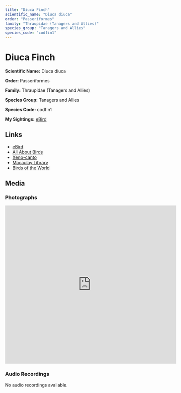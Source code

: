```yaml
---
title: "Diuca Finch"
scientific_name: "Diuca diuca"
order: "Passeriformes"
family: "Thraupidae (Tanagers and Allies)"
species_group: "Tanagers and Allies"
species_code: "codfin1"
---
```


# Diuca Finch

**Scientific Name:** Diuca diuca

**Order:** Passeriformes

**Family:** Thraupidae (Tanagers and Allies)

**Species Group:** Tanagers and Allies

**Species Code:** codfin1

**My Sightings:** [eBird](https://ebird.org/lifelist?r=world&time=life&spp=codfin1)

## Links
* [eBird](https://ebird.org/species/codfin1) 
* [All About Birds](https://www.allaboutbirds.org/guide/codfin1) 
* [Xeno-canto](https://www.xeno-canto.org/species/codfin1) 
* [Macaulay Library](https://search.macaulaylibrary.org/catalog?taxonCode=codfin1&sort=rating_rank_desc)
* [Birds of the World](https://birdsoftheworld.org/bow/species/codfin1)

## Media
### Photographs
<iframe src="https://macaulaylibrary.org/asset/625246637/embed" width="550" height="510" frameborder="0" allowfullscreen></iframe>

### Audio Recordings
No audio recordings available.
